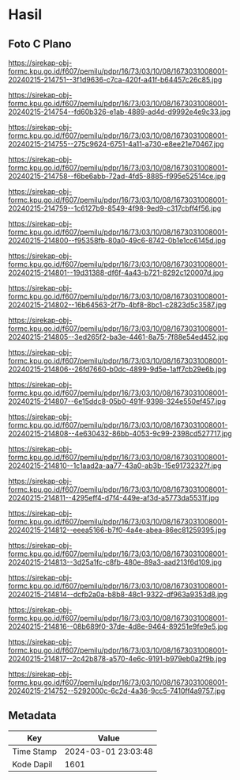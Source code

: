 # Hasil

## Foto C Plano

https://sirekap-obj-formc.kpu.go.id/f607/pemilu/pdpr/16/73/03/10/08/1673031008001-20240215-214751--3f1d9636-c7ca-420f-a41f-b64457c26c85.jpg

https://sirekap-obj-formc.kpu.go.id/f607/pemilu/pdpr/16/73/03/10/08/1673031008001-20240215-214754--fd60b326-e1ab-4889-ad4d-d9992e4e9c33.jpg

https://sirekap-obj-formc.kpu.go.id/f607/pemilu/pdpr/16/73/03/10/08/1673031008001-20240215-214755--275c9624-6751-4a11-a730-e8ee21e70467.jpg

https://sirekap-obj-formc.kpu.go.id/f607/pemilu/pdpr/16/73/03/10/08/1673031008001-20240215-214758--f6be6abb-72ad-4fd5-8885-f995e52514ce.jpg

https://sirekap-obj-formc.kpu.go.id/f607/pemilu/pdpr/16/73/03/10/08/1673031008001-20240215-214759--1c6127b9-8549-4f98-9ed9-c317cbff4f56.jpg

https://sirekap-obj-formc.kpu.go.id/f607/pemilu/pdpr/16/73/03/10/08/1673031008001-20240215-214800--f95358fb-80a0-49c6-8742-0b1e1cc6145d.jpg

https://sirekap-obj-formc.kpu.go.id/f607/pemilu/pdpr/16/73/03/10/08/1673031008001-20240215-214801--19d31388-df6f-4a43-b721-8292c120007d.jpg

https://sirekap-obj-formc.kpu.go.id/f607/pemilu/pdpr/16/73/03/10/08/1673031008001-20240215-214802--16b64563-2f7b-4bf8-8bc1-c2823d5c3587.jpg

https://sirekap-obj-formc.kpu.go.id/f607/pemilu/pdpr/16/73/03/10/08/1673031008001-20240215-214805--3ed265f2-ba3e-4461-8a75-7f88e54ed452.jpg

https://sirekap-obj-formc.kpu.go.id/f607/pemilu/pdpr/16/73/03/10/08/1673031008001-20240215-214806--26fd7660-b0dc-4899-9d5e-1aff7cb29e6b.jpg

https://sirekap-obj-formc.kpu.go.id/f607/pemilu/pdpr/16/73/03/10/08/1673031008001-20240215-214807--6e15ddc8-05b0-491f-9398-324e550ef457.jpg

https://sirekap-obj-formc.kpu.go.id/f607/pemilu/pdpr/16/73/03/10/08/1673031008001-20240215-214808--4e630432-86bb-4053-9c99-2398cd527717.jpg

https://sirekap-obj-formc.kpu.go.id/f607/pemilu/pdpr/16/73/03/10/08/1673031008001-20240215-214810--1c1aad2a-aa77-43a0-ab3b-15e91732327f.jpg

https://sirekap-obj-formc.kpu.go.id/f607/pemilu/pdpr/16/73/03/10/08/1673031008001-20240215-214811--4295eff4-d7f4-449e-af3d-a5773da5531f.jpg

https://sirekap-obj-formc.kpu.go.id/f607/pemilu/pdpr/16/73/03/10/08/1673031008001-20240215-214812--eeea5166-b7f0-4a4e-abea-86ec81259395.jpg

https://sirekap-obj-formc.kpu.go.id/f607/pemilu/pdpr/16/73/03/10/08/1673031008001-20240215-214813--3d25a1fc-c8fb-480e-89a3-aad213f6d109.jpg

https://sirekap-obj-formc.kpu.go.id/f607/pemilu/pdpr/16/73/03/10/08/1673031008001-20240215-214814--dcfb2a0a-b8b8-48c1-9322-df963a9353d8.jpg

https://sirekap-obj-formc.kpu.go.id/f607/pemilu/pdpr/16/73/03/10/08/1673031008001-20240215-214816--08b689f0-37de-4d8e-9464-89251e9fe9e5.jpg

https://sirekap-obj-formc.kpu.go.id/f607/pemilu/pdpr/16/73/03/10/08/1673031008001-20240215-214817--2c42b878-a570-4e6c-9191-b979eb0a2f9b.jpg

https://sirekap-obj-formc.kpu.go.id/f607/pemilu/pdpr/16/73/03/10/08/1673031008001-20240215-214752--5292000c-6c2d-4a36-9cc5-7410ff4a9757.jpg


## Metadata

| Key        | Value               |
| ---------- | ------------------- |
| Time Stamp | 2024-03-01 23:03:48 |
| Kode Dapil | 1601                |



